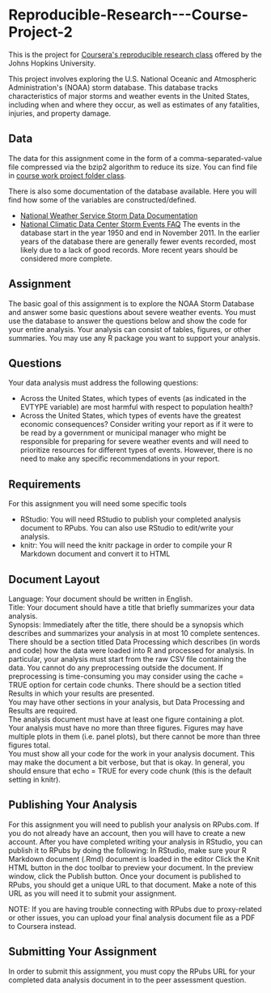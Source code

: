 # Reproducible-Research---Course-Project-2

This is the project for [Coursera's reproducible research class](https://www.coursera.org/learn/reproducible-research/) offered by the Johns Hopkins University.

This project involves exploring the U.S. National Oceanic and Atmospheric Administration's (NOAA) storm database. This database tracks characteristics of major storms and weather events in the United States, including when and where they occur, as well as estimates of any fatalities, injuries, and property damage.

## Data

The data for this assignment come in the form of a comma-separated-value file compressed via the bzip2 algorithm to reduce its size. You can find file in [course work project folder class](https://github.com/Filareth2015/Reproducible-Research---Course-Project-2).

There is also some documentation of the database available. Here you will find how some of the variables are constructed/defined.

* [National Weather Service Storm Data Documentation](https://github.com/Filareth2015/Reproducible-Research---Course-Project-2)
* [National Climatic Data Center Storm Events FAQ](https://github.com/Filareth2015/Reproducible-Research---Course-Project-2)
The events in the database start in the year 1950 and end in November 2011. In the earlier years of the database there are generally fewer events recorded, most likely due to a lack of good records. More recent years should be considered more complete.

## Assignment

The basic goal of this assignment is to explore the NOAA Storm Database and answer some basic questions about severe weather events. You must use the database to answer the questions below and show the code for your entire analysis. Your analysis can consist of tables, figures, or other summaries. You may use any R package you want to support your analysis.

## Questions

Your data analysis must address the following questions:
* Across the United States, which types of events (as indicated in the EVTYPE variable) are most harmful with respect to population health?
* Across the United States, which types of events have the greatest economic consequences?
Consider writing your report as if it were to be read by a government or municipal manager who might be responsible for preparing for severe weather events and will need to prioritize resources for different types of events. However, there is no need to make any specific recommendations in your report.

## Requirements

For this assignment you will need some specific tools

* RStudio: You will need RStudio to publish your completed analysis document to RPubs. You can also use RStudio to edit/write your analysis.
* knitr: You will need the knitr package in order to compile your R Markdown document and convert it to HTML

## Document Layout
Language: Your document should be written in English.   
Title: Your document should have a title that briefly summarizes your data analysis.    
Synopsis: Immediately after the title, there should be a synopsis which describes and summarizes your analysis in at most 10 complete sentences.   
There should be a section titled Data Processing which describes (in words and code) how the data were loaded into R and processed for analysis. In particular, your analysis must start from the raw CSV file containing the data. You cannot do any preprocessing outside the document. If preprocessing is time-consuming you may consider using the cache = TRUE option for certain code chunks.
There should be a section titled Results in which your results are presented.   
You may have other sections in your analysis, but Data Processing and Results are required.   
The analysis document must have at least one figure containing a plot.    
Your analysis must have no more than three figures. Figures may have multiple plots in them (i.e. panel plots), but there cannot be more than three figures total.    
You must show all your code for the work in your analysis document. This may make the document a bit verbose, but that is okay. In general, you should ensure that echo = TRUE for every code chunk (this is the default setting in knitr).    

## Publishing Your Analysis      
For this assignment you will need to publish your analysis on RPubs.com. If you do not already have an account, then you will have to create a new account. After you have completed writing your analysis in RStudio, you can publish it to RPubs by doing the following:  In RStudio, make sure your R Markdown document (.Rmd) document is loaded in the editor
Click the Knit HTML button in the doc toolbar to preview your document.
In the preview window, click the Publish button.
Once your document is published to RPubs, you should get a unique URL to that document. Make a note of this URL as you will need it to submit your assignment.

NOTE: If you are having trouble connecting with RPubs due to proxy-related or other issues, you can upload your final analysis document file as a PDF to Coursera instead.

## Submitting Your Assignment
In order to submit this assignment, you must copy the RPubs URL for your completed data analysis document in to the peer assessment question.
